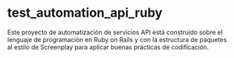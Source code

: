 # test_automation_api_ruby
Este proyecto de automatización de servicios API está construido sobre el lenguaje de programación en Ruby on Rails y con la estructura de paquetes al estilo de Screenplay para aplicar buenas prácticas de codificación.

